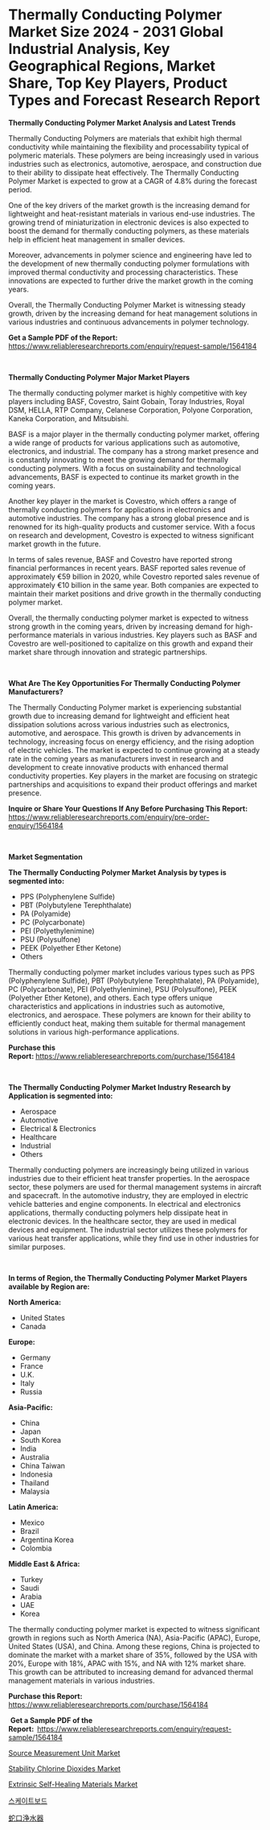<p><h1>Thermally Conducting Polymer Market Size 2024 - 2031 Global Industrial Analysis, Key Geographical Regions, Market Share, Top Key Players, Product Types and Forecast Research Report</h1></p><p><strong>Thermally Conducting Polymer Market Analysis and Latest Trends</strong></p>
<p><p>Thermally Conducting Polymers are materials that exhibit high thermal conductivity while maintaining the flexibility and processability typical of polymeric materials. These polymers are being increasingly used in various industries such as electronics, automotive, aerospace, and construction due to their ability to dissipate heat effectively. The Thermally Conducting Polymer Market is expected to grow at a CAGR of 4.8% during the forecast period.</p><p>One of the key drivers of the market growth is the increasing demand for lightweight and heat-resistant materials in various end-use industries. The growing trend of miniaturization in electronic devices is also expected to boost the demand for thermally conducting polymers, as these materials help in efficient heat management in smaller devices.</p><p>Moreover, advancements in polymer science and engineering have led to the development of new thermally conducting polymer formulations with improved thermal conductivity and processing characteristics. These innovations are expected to further drive the market growth in the coming years.</p><p>Overall, the Thermally Conducting Polymer Market is witnessing steady growth, driven by the increasing demand for heat management solutions in various industries and continuous advancements in polymer technology.</p></p>
<p><strong>Get a Sample PDF of the Report:&nbsp;</strong> <a href="https://www.reliableresearchreports.com/enquiry/request-sample/1564184">https://www.reliableresearchreports.com/enquiry/request-sample/1564184</a></p>
<p>&nbsp;</p>
<p><strong>Thermally Conducting Polymer Major Market Players</strong></p>
<p><p>The thermally conducting polymer market is highly competitive with key players including BASF, Covestro, Saint Gobain, Toray Industries, Royal DSM, HELLA, RTP Company, Celanese Corporation, Polyone Corporation, Kaneka Corporation, and Mitsubishi.</p><p>BASF is a major player in the thermally conducting polymer market, offering a wide range of products for various applications such as automotive, electronics, and industrial. The company has a strong market presence and is constantly innovating to meet the growing demand for thermally conducting polymers. With a focus on sustainability and technological advancements, BASF is expected to continue its market growth in the coming years.</p><p>Another key player in the market is Covestro, which offers a range of thermally conducting polymers for applications in electronics and automotive industries. The company has a strong global presence and is renowned for its high-quality products and customer service. With a focus on research and development, Covestro is expected to witness significant market growth in the future.</p><p>In terms of sales revenue, BASF and Covestro have reported strong financial performances in recent years. BASF reported sales revenue of approximately €59 billion in 2020, while Covestro reported sales revenue of approximately €10 billion in the same year. Both companies are expected to maintain their market positions and drive growth in the thermally conducting polymer market.</p><p>Overall, the thermally conducting polymer market is expected to witness strong growth in the coming years, driven by increasing demand for high-performance materials in various industries. Key players such as BASF and Covestro are well-positioned to capitalize on this growth and expand their market share through innovation and strategic partnerships.</p></p>
<p>&nbsp;</p>
<p><strong>What Are The Key Opportunities For Thermally Conducting Polymer Manufacturers?</strong></p>
<p><p>The Thermally Conducting Polymer market is experiencing substantial growth due to increasing demand for lightweight and efficient heat dissipation solutions across various industries such as electronics, automotive, and aerospace. This growth is driven by advancements in technology, increasing focus on energy efficiency, and the rising adoption of electric vehicles. The market is expected to continue growing at a steady rate in the coming years as manufacturers invest in research and development to create innovative products with enhanced thermal conductivity properties. Key players in the market are focusing on strategic partnerships and acquisitions to expand their product offerings and market presence.</p></p>
<p><strong>Inquire or Share Your Questions If Any Before Purchasing This Report:</strong> <a href="https://www.reliableresearchreports.com/enquiry/pre-order-enquiry/1564184">https://www.reliableresearchreports.com/enquiry/pre-order-enquiry/1564184</a></p>
<p>&nbsp;</p>
<p><strong>Market Segmentation</strong></p>
<p><strong>The Thermally Conducting Polymer Market Analysis by types is segmented into:</strong></p>
<p><ul><li>PPS (Polyphenylene Sulfide)</li><li>PBT (Polybutylene Terephthalate)</li><li>PA (Polyamide)</li><li>PC (Polycarbonate)</li><li>PEI (Polyethylenimine)</li><li>PSU (Polysulfone)</li><li>PEEK (Polyether Ether Ketone)</li><li>Others</li></ul></p>
<p><p>Thermally conducting polymer market includes various types such as PPS (Polyphenylene Sulfide), PBT (Polybutylene Terephthalate), PA (Polyamide), PC (Polycarbonate), PEI (Polyethylenimine), PSU (Polysulfone), PEEK (Polyether Ether Ketone), and others. Each type offers unique characteristics and applications in industries such as automotive, electronics, and aerospace. These polymers are known for their ability to efficiently conduct heat, making them suitable for thermal management solutions in various high-performance applications.</p></p>
<p><strong>Purchase this Report:&nbsp;</strong><a href="https://www.reliableresearchreports.com/purchase/1564184">https://www.reliableresearchreports.com/purchase/1564184</a></p>
<p>&nbsp;</p>
<p><strong>The Thermally Conducting Polymer Market Industry Research by Application is segmented into:</strong></p>
<p><ul><li>Aerospace</li><li>Automotive</li><li>Electrical & Electronics</li><li>Healthcare</li><li>Industrial</li><li>Others</li></ul></p>
<p><p>Thermally conducting polymers are increasingly being utilized in various industries due to their efficient heat transfer properties. In the aerospace sector, these polymers are used for thermal management systems in aircraft and spacecraft. In the automotive industry, they are employed in electric vehicle batteries and engine components. In electrical and electronics applications, thermally conducting polymers help dissipate heat in electronic devices. In the healthcare sector, they are used in medical devices and equipment. The industrial sector utilizes these polymers for various heat transfer applications, while they find use in other industries for similar purposes.</p></p>
<p>&nbsp;</p>
<p><strong>In terms of Region, the Thermally Conducting Polymer Market Players available by Region are:</strong></p>
<p>
    <p> <strong> North America: </strong>
        <ul>
            <li>United States</li>
            <li>Canada</li>
        </ul>
        </p> 
    <p> <strong> Europe: </strong>
        <ul>
            <li>Germany</li>
            <li>France</li>
            <li>U.K.</li>
            <li>Italy</li>
            <li>Russia</li>
        </ul>
        </p> 
    <p> <strong> Asia-Pacific: </strong>
        <ul>
            <li>China</li>
            <li>Japan</li>
            <li>South Korea</li>
            <li>India</li>
            <li>Australia</li>
            <li>China Taiwan</li>
            <li>Indonesia</li>
            <li>Thailand</li>
            <li>Malaysia</li>
        </ul>
        </p> 
    <p> <strong> Latin America: </strong>
        <ul>
            <li>Mexico</li>
            <li>Brazil</li>
            <li>Argentina Korea</li>
            <li>Colombia</li>
        </ul>
        </p> 
    <p> <strong> Middle East & Africa: </strong>
        <ul>
            <li>Turkey</li>
            <li>Saudi</li>
            <li>Arabia</li>
            <li>UAE</li>
            <li>Korea</li>
        </ul>
    </p>
    </p>
<p><p>The thermally conducting polymer market is expected to witness significant growth in regions such as North America (NA), Asia-Pacific (APAC), Europe, United States (USA), and China. Among these regions, China is projected to dominate the market with a market share of 35%, followed by the USA with 20%, Europe with 18%, APAC with 15%, and NA with 12% market share. This growth can be attributed to increasing demand for advanced thermal management materials in various industries.</p></p>
<p><strong>Purchase this Report: </strong><a href="https://www.reliableresearchreports.com/purchase/1564184">https://www.reliableresearchreports.com/purchase/1564184</a></p>
<p>&nbsp;<strong>Get a Sample PDF of the Report:&nbsp;&nbsp;</strong><a href="https://www.reliableresearchreports.com/enquiry/request-sample/1564184">https://www.reliableresearchreports.com/enquiry/request-sample/1564184</a></p>
<p><strong></strong></p>
<p><p><a href="https://issuu.com/reportprime-2/docs/source-measurement-unit-market-size-2030.pptx">Source Measurement Unit Market</a></p><p><a href="https://github.com/jaidynmorantestelletmjzya/Market-Research-Report-List-1/blob/main/stability-chlorine-dioxides-market.md">Stability Chlorine Dioxides Market</a></p><p><a href="https://github.com/juniordelafrance/Market-Research-Report-List-2/blob/main/extrinsic-self-healing-materials-market.md">Extrinsic Self-Healing Materials Market</a></p><p><a href="https://github.com/mpodehpw07370073/Market-Research-Report-List-1/blob/main/5639989194605.md">스케이트보드</a></p><p><a href="https://github.com/nxboeu02965442/Market-Research-Report-List-1/blob/main/7576062193.md">蛇口浄水器</a></p></p>